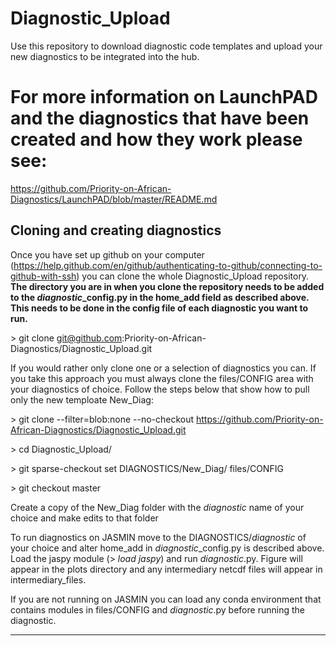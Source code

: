 # Diagnostic_Upload
Use this repository to download diagnostic code templates and upload your new diagnostics to be integrated into the hub.

# For more information on LaunchPAD and the diagnostics that have been created and how they work please see:

https://github.com/Priority-on-African-Diagnostics/LaunchPAD/blob/master/README.md

## Cloning and creating diagnostics

Once you have set up github on your computer (https://help.github.com/en/github/authenticating-to-github/connecting-to-github-with-ssh) you can clone the whole Diagnostic_Upload repository. __The directory you are in when you clone the repository needs to be added to the *diagnostic*\_config.py in the home_add field as described above. This needs to be done in the config file of each diagnostic you want to run.__

\> git clone git@github.com:Priority-on-African-Diagnostics/Diagnostic_Upload.git

If you would rather only clone one or a selection of diagnostics you can. If you take this approach you must always clone the files/CONFIG area with your diagnostics of choice. Follow the steps below that show how to pull only the new temploate New_Diag:

\> git clone --filter=blob:none --no-checkout  https://github.com/Priority-on-African-Diagnostics/Diagnostic_Upload.git

\> cd Diagnostic_Upload/

\> git sparse-checkout set DIAGNOSTICS/New_Diag/ files/CONFIG

\> git checkout master

Create a copy of the New_Diag folder with the *diagnostic* name of your choice and make edits to that folder

To run diagnostics on JASMIN move to the DIAGNOSTICS/*diagnostic* of your choice and alter home_add in *diagnostic*\_config.py is described above. Load the jaspy module (> *load jaspy*) and run *diagnostic*.py. Figure will appear in the plots directory and any intermediary netcdf files will appear in intermediary_files. 

If you are not running on JASMIN you can load any conda environment that contains modules in files/CONFIG and *diagnostic*.py before running the diagnostic. 

---------

